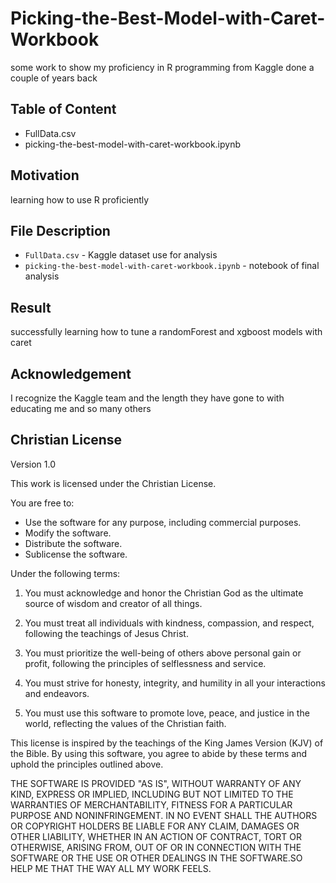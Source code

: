 # Picking-the-Best-Model-with-Caret-Workbook
some work to show my proficiency in R programming from Kaggle done a couple of years back
## Table of Content
- FullData.csv
- picking-the-best-model-with-caret-workbook.ipynb
## Motivation
learning how to use R proficiently
## File Description
- ``FullData.csv`` - Kaggle dataset use for analysis
- ``picking-the-best-model-with-caret-workbook.ipynb`` - notebook of final analysis
## Result
successfully learning how to tune a randomForest and xgboost models with caret
## Acknowledgement
I recognize the Kaggle team and the length they have gone to with educating me and so many others
## Christian License

Version 1.0

This work is licensed under the Christian License.

You are free to:
- Use the software for any purpose, including commercial purposes.
- Modify the software.
- Distribute the software.
- Sublicense the software.

Under the following terms:

1. You must acknowledge and honor the Christian God as the ultimate source of wisdom and creator of all things.

2. You must treat all individuals with kindness, compassion, and respect, following the teachings of Jesus Christ.

3. You must prioritize the well-being of others above personal gain or profit, following the principles of selflessness and service.

4. You must strive for honesty, integrity, and humility in all your interactions and endeavors.

5. You must use this software to promote love, peace, and justice in the world, reflecting the values of the Christian faith.

This license is inspired by the teachings of the King James Version (KJV) of the Bible. By using this software, you agree to abide by these terms and uphold the principles outlined above.

THE SOFTWARE IS PROVIDED "AS IS", WITHOUT WARRANTY OF ANY KIND, EXPRESS OR IMPLIED, INCLUDING BUT NOT LIMITED TO THE WARRANTIES OF MERCHANTABILITY, FITNESS FOR A PARTICULAR PURPOSE AND NONINFRINGEMENT. IN NO EVENT SHALL THE AUTHORS OR COPYRIGHT HOLDERS BE LIABLE FOR ANY CLAIM, DAMAGES OR OTHER LIABILITY, WHETHER IN AN ACTION OF CONTRACT, TORT OR OTHERWISE, ARISING FROM, OUT OF OR IN CONNECTION WITH THE SOFTWARE OR THE USE OR OTHER DEALINGS IN THE SOFTWARE.SO HELP ME THAT THE WAY ALL MY WORK FEELS.

